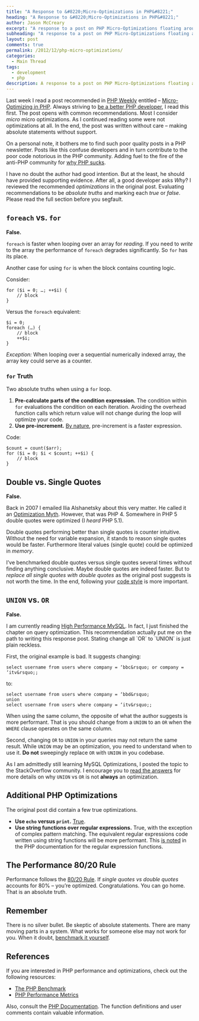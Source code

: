 ```yaml
---
title: "A Response to &#8220;Micro-Optimizations in PHP&#8221;"
heading: "A Response to &#8220;Micro-Optimizations in PHP&#8221;"
author: Jason McCreary
excerpt: "A response to a post on PHP Micro-Optimizations floating around the PHP community recently."
subheading: "A response to a post on PHP Micro-Optimizations floating around the PHP community recently."
layout: post
comments: true
permalink: /2012/12/php-micro-optimizations/
categories:
  - Main Thread
tags:
  - development
  - php
description: A response to a post on PHP Micro-Optimizations floating around the PHP community recently.
---
```

Last week I read a post recommended in [PHP Weekly][1] entitled – [Micro-Optimizing in PHP][2]. Always striving to [be a better PHP developer][3], I read this first. The post opens with common recommendations. Most I consider *micro* micro optimizations. As I continued reading some were not optimizations at all. In the end, the post was written without care – making absolute statements without support. 

On a personal note, it bothers me to find such poor quality posts in a PHP newsletter. Posts like this confuse developers and in turn contribute to the poor code notorious in the PHP community. Adding fuel to the fire of the anti-PHP community for [why PHP sucks][4].

I have no doubt the author had good intention. But at the least, he should have provided supporting evidence. After all, a good developer asks *Why*? I reviewed the recommended *optimizations* in the original post. Evaluating recommendations to be *absolute truths* and marking each *true* or *false*. Please read the full section before you segfault.

## `foreach` vs. `for`

**False.**

`foreach` is faster when looping over an array for *reading*. If you need to *write* to the array the performance of `foreach` degrades significantly. So `for` has its place.

Another case for using `for` is when the block contains counting logic.

Consider:

    for ($i = 0; …; ++$i) {
        // block
    }
    

Versus the `foreach` equivalent:

    $i = 0;
    foreach (…) {
        // block
        ++$i;
    }
    

*Exception:* When looping over a sequential numerically indexed array, the array key could serve as a counter.

### `for` Truth

Two absolute truths when using a `for` loop.

1.  **Pre-calculate parts of the condition expression.** The condition within `for` evaluations the condition on each iteration. Avoiding the overhead function calls which return value will not change during the loop will optimize your code.
2.  **Use pre-increment.** [By nature][5], pre-increment is a faster expression.

Code:

    $count = count($arr);
    for ($i = 0; $i < $count; ++$i) {
        // block
    }
    

## Double vs. Single Quotes

**False.**

Back in 2007 I emailed Ilia Alshanetsky about this very matter. He called it an [Optimization Myth][6]. However, that was PHP 4. Somewhere in PHP 5 double quotes were optimized (I *heard* PHP 5.1).

Double quotes performing better than single quotes is counter intuitive. Without the need for variable expansion, it stands to reason single quotes would be faster. Furthermore literal values (single quote) could be optimized in *memory*.

I&rsquo;ve benchmarked double quotes versus single quotes several times without finding anything conclusive. Maybe double quotes are indeed faster. But to *replace all single quotes with double quotes* as the original post suggests is not worth the time. In the end, following your [code style][7] is more important.

## `UNION` vs. `OR`

**False.**

I am currently reading [High Performance MySQL][8]. In fact, I just finished the chapter on query optimization. This recommendation actually put me on the path to writing this response post. Stating change all \`OR\` to \`UNION\` is just plain reckless.

First, the original example is bad. It suggests changing:

    select username from users where company = ‘bbc&rsquo; or company = ‘itv&rsquo;;
    

to:

    select username from users where company = ‘bbd&rsquo;
    union
    select username from users where company = ‘itv&rsquo;;
    

When using the same column, the opposite of what the author suggests is more performant. That is you should change from a `UNION` to an `OR` when the `WHERE` clause operates on the same column.

Second, changing `OR` to `UNION` in your queries may not return the same result. While `UNION` may be an optimization, you need to understand when to use it. **Do not** sweepingly replace `OR` with `UNION` in you codebase.

As I am admittedly still learning MySQL Optimizations, I posted the topic to the StackOverflow community. I encourage you to [read the answers][9] for more details on why `UNION` vs `OR` is not **always** an optimization.

## Additional PHP Optimizations

The original post did contain a few true optimizations.

*   **Use `echo` versus `print`.** [True][10].
*   **Use string functions over regular expressions.** True, with the exception of complex pattern matching. The equivalent regular expressions code written using string functions will be more performant. This [is noted][11] in the PHP documentation for the regular expression functions.

## The Performance 80/20 Rule

Performance follows the [80/20 Rule][12]. If *single quotes vs double quotes* accounts for 80% – you&rsquo;re optimized. Congratulations. You can go home. That is an absolute truth.

## Remember

There is no silver bullet. Be skeptic of absolute statements. There are many moving parts in a system. What works for someone else may not work for you. When it doubt, [benchmark it yourself][13].

## References

If you are interested in PHP performance and optimizations, check out the following resources:

*   [The PHP Benchmark][14]
*   [PHP Performance Metrics][15]

Also, consult the [PHP Documentation][16]. The function definitions and user comments contain valuable information.

 [1]: http://phpweekly.info
 [2]: http://www.developerknowhow.com/micro-optimizing-in-php/
 [3]: http://jason.pureconcepts.net/2012/08/better-php-developer/
 [4]: http://webonastick.com/php.html
 [5]: http://stackoverflow.com/a/9205011/164998
 [6]: http://www.ilia.ws/files/zend_performance.pdf
 [7]: http://jason.pureconcepts.net/2012/09/code-style-fashion/ "Code: Style vs. Fashion"
 [8]: http://shop.oreilly.com/product/0636920022343.do
 [9]: http://stackoverflow.com/questions/13750475/sql-performance-union-vs-or
 [10]: http://stackoverflow.com/questions/7094118/reference-comparing-phps-print-and-echo
 [11]: http://php.net/manual/en/function.preg-match.php
 [12]: http://www.entrepreneurs-journey.com/397/80-20-rule-pareto-principle/
 [13]: http://stackoverflow.com/questions/8291366/how-to-benchmark-efficiency-of-php-script
 [14]: http://www.phpbench.com
 [15]: http://phpperf.com
 [16]: http://php.net/docs.php
